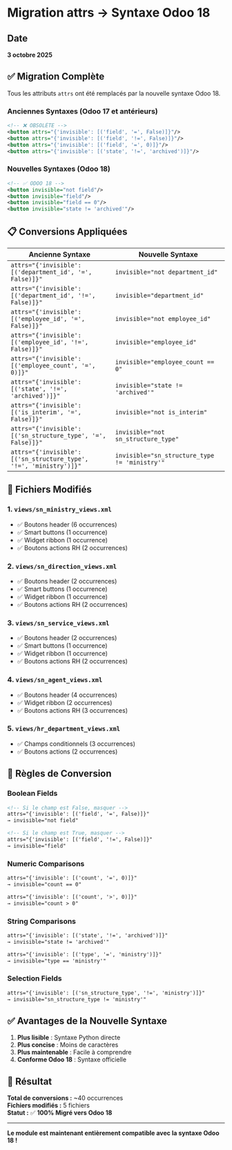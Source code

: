 # Migration attrs → Syntaxe Odoo 18

## Date
**3 octobre 2025**

## ✅ Migration Complète

Tous les attributs `attrs` ont été remplacés par la nouvelle syntaxe Odoo 18.

### Anciennes Syntaxes (Odoo 17 et antérieurs)

```xml
<!-- ❌ OBSOLÈTE -->
<button attrs="{'invisible': [('field', '=', False)]}"/>
<button attrs="{'invisible': [('field', '!=', False)]}"/>
<button attrs="{'invisible': [('field', '=', 0)]}"/>
<button attrs="{'invisible': [('state', '!=', 'archived')]}"/>
```

### Nouvelles Syntaxes (Odoo 18)

```xml
<!-- ✅ ODOO 18 -->
<button invisible="not field"/>
<button invisible="field"/>
<button invisible="field == 0"/>
<button invisible="state != 'archived'"/>
```

## 📋 Conversions Appliquées

| Ancienne Syntaxe | Nouvelle Syntaxe |
|------------------|------------------|
| `attrs="{'invisible': [('department_id', '=', False)]}"` | `invisible="not department_id"` |
| `attrs="{'invisible': [('department_id', '!=', False)]}"` | `invisible="department_id"` |
| `attrs="{'invisible': [('employee_id', '=', False)]}"` | `invisible="not employee_id"` |
| `attrs="{'invisible': [('employee_id', '!=', False)]}"` | `invisible="employee_id"` |
| `attrs="{'invisible': [('employee_count', '=', 0)]}"` | `invisible="employee_count == 0"` |
| `attrs="{'invisible': [('state', '!=', 'archived')]}"` | `invisible="state != 'archived'"` |
| `attrs="{'invisible': [('is_interim', '=', False)]}"` | `invisible="not is_interim"` |
| `attrs="{'invisible': [('sn_structure_type', '=', False)]}"` | `invisible="not sn_structure_type"` |
| `attrs="{'invisible': [('sn_structure_type', '!=', 'ministry')]}"` | `invisible="sn_structure_type != 'ministry'"` |

## 📁 Fichiers Modifiés

### 1. `views/sn_ministry_views.xml`
- ✅ Boutons header (6 occurrences)
- ✅ Smart buttons (1 occurrence)
- ✅ Widget ribbon (1 occurrence)
- ✅ Boutons actions RH (2 occurrences)

### 2. `views/sn_direction_views.xml`
- ✅ Boutons header (2 occurrences)
- ✅ Smart buttons (1 occurrence)
- ✅ Widget ribbon (1 occurrence)
- ✅ Boutons actions RH (2 occurrences)

### 3. `views/sn_service_views.xml`
- ✅ Boutons header (2 occurrences)
- ✅ Smart buttons (1 occurrence)
- ✅ Widget ribbon (1 occurrence)
- ✅ Boutons actions RH (2 occurrences)

### 4. `views/sn_agent_views.xml`
- ✅ Boutons header (4 occurrences)
- ✅ Widget ribbon (2 occurrences)
- ✅ Boutons actions RH (3 occurrences)

### 5. `views/hr_department_views.xml`
- ✅ Champs conditionnels (3 occurrences)
- ✅ Boutons actions (2 occurrences)

## 🎯 Règles de Conversion

### Boolean Fields

```xml
<!-- Si le champ est False, masquer -->
attrs="{'invisible': [('field', '=', False)]}"
→ invisible="not field"

<!-- Si le champ est True, masquer -->
attrs="{'invisible': [('field', '!=', False)]}"
→ invisible="field"
```

### Numeric Comparisons

```xml
attrs="{'invisible': [('count', '=', 0)]}"
→ invisible="count == 0"

attrs="{'invisible': [('count', '>', 0)]}"
→ invisible="count > 0"
```

### String Comparisons

```xml
attrs="{'invisible': [('state', '!=', 'archived')]}"
→ invisible="state != 'archived'"

attrs="{'invisible': [('type', '=', 'ministry')]}"
→ invisible="type == 'ministry'"
```

### Selection Fields

```xml
attrs="{'invisible': [('sn_structure_type', '!=', 'ministry')]}"
→ invisible="sn_structure_type != 'ministry'"
```

## ✅ Avantages de la Nouvelle Syntaxe

1. **Plus lisible** : Syntaxe Python directe
2. **Plus concise** : Moins de caractères
3. **Plus maintenable** : Facile à comprendre
4. **Conforme Odoo 18** : Syntaxe officielle

## 🚀 Résultat

**Total de conversions :** ~40 occurrences  
**Fichiers modifiés :** 5 fichiers  
**Statut :** ✅ **100% Migré vers Odoo 18**

---

**Le module est maintenant entièrement compatible avec la syntaxe Odoo 18 !**
